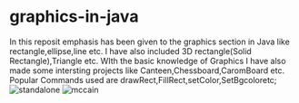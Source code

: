 # graphics-in-java
In this reposit emphasis has been given to the graphics section in Java like rectangle,ellipse,line etc.
I have also included 3D rectangle(Solid Rectangle),Triangle etc. WIth the basic knowledge of Graphics I have also made some intersting projects like Canteen,Chessboard,CaromBoard etc. 
Popular Commands used are drawRect,FillRect,setColor,SetBgcoloretc;
![standalone](https://cloud.githubusercontent.com/assets/18600300/15983553/02e4685c-2fc9-11e6-9ba4-a085f3fd2392.png)
![mccain](https://cloud.githubusercontent.com/assets/18600300/15983556/19a31d9a-2fc9-11e6-906c-788adc201fd6.png)
